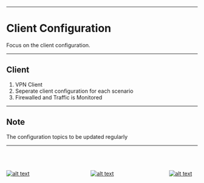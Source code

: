 - - -
# Client Configuration
Focus on the client configuration.
- - -

##  Client
1. VPN Client
2. Seperate client configuration for each scenario
3. Firewalled and Traffic is Monitored

- - -

## Note
The configuration topics to be updated regularly
- - -

<br><br><br>
[![alt text](https://upload.wikimedia.org/wikipedia/commons/thumb/a/a5/Font_Awesome_5_solid_arrow-alt-circle-left.svg/50px-Font_Awesome_5_solid_arrow-alt-circle-left.svg.png "Back")](https://ross46.github.io/Free-Learning/map/files/Setup/VPN.html)&nbsp;&nbsp;&nbsp;&nbsp;&nbsp;&nbsp;&nbsp;&nbsp;&nbsp;&nbsp;&nbsp;&nbsp;&nbsp;&nbsp;&nbsp;&nbsp;&nbsp;&nbsp;&nbsp;&nbsp;&nbsp;&nbsp;&nbsp;&nbsp;&nbsp;&nbsp;&nbsp;&nbsp;&nbsp;&nbsp;&nbsp;&nbsp;&nbsp;&nbsp;&nbsp;&nbsp;&nbsp;&nbsp;&nbsp;&nbsp;&nbsp;[![alt text](https://upload.wikimedia.org/wikipedia/commons/thumb/2/22/Home_font_awesome.svg/50px-Home_font_awesome.svg.png "Home")](https://ross46.github.io/Free-Learning/)&nbsp;&nbsp;&nbsp;&nbsp;&nbsp;&nbsp;&nbsp;&nbsp;&nbsp;&nbsp;&nbsp;&nbsp;&nbsp;&nbsp;&nbsp;&nbsp;&nbsp;&nbsp;&nbsp;&nbsp;&nbsp;&nbsp;&nbsp;&nbsp;&nbsp;&nbsp;&nbsp;&nbsp;&nbsp;&nbsp;&nbsp;&nbsp;&nbsp;&nbsp;&nbsp;&nbsp;&nbsp;[![alt text](https://upload.wikimedia.org/wikipedia/commons/thumb/9/93/Map_marker_font_awesome.svg/50px-Map_marker_font_awesome.svg.png "Back to Map")](https://ross46.github.io/Free-Learning/map)
